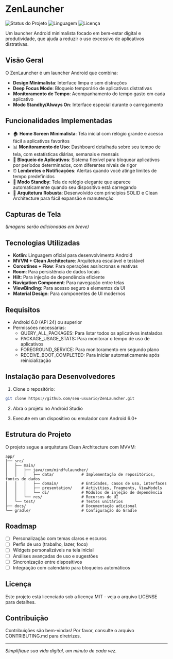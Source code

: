 # ZenLauncher

![Status do Projeto](https://img.shields.io/badge/status-em%20desenvolvimento-yellow)
![Linguagem](https://img.shields.io/badge/kotlin-1.9.0-blue)
![Licença](https://img.shields.io/badge/licença-MIT-green)

Um launcher Android minimalista focado em bem-estar digital e produtividade, que ajuda a reduzir o uso excessivo de aplicativos distrativas.

## Visão Geral

O ZenLauncher é um launcher Android que combina:

- **Design Minimalista**: Interface limpa e sem distrações
- **Deep Focus Mode**: Bloqueio temporário de aplicativos distrativas
- **Monitoramento de Tempo**: Acompanhamento do tempo gasto em cada aplicativo
- **Modo Standby/Always On**: Interface especial durante o carregamento

## Funcionalidades Implementadas

- 🏠 **Home Screen Minimalista**: Tela inicial com relógio grande e acesso fácil a aplicativos favoritos
- 📊 **Monitoramento de Uso**: Dashboard detalhada sobre seu tempo de tela, com estatísticas diárias, semanais e mensais
- 🚫 **Bloqueio de Aplicativos**: Sistema flexível para bloquear aplicativos por períodos determinados, com diferentes níveis de rigor
- ⏰ **Lembretes e Notificações**: Alertas quando você atinge limites de tempo predefinidos
- 🌙 **Modo Standby**: Tela de relógio elegante que aparece automaticamente quando seu dispositivo está carregando
- 🧠 **Arquitetura Robusta**: Desenvolvido com princípios SOLID e Clean Architecture para fácil expansão e manutenção

## Capturas de Tela

*(Imagens serão adicionadas em breve)*

## Tecnologias Utilizadas

- **Kotlin**: Linguagem oficial para desenvolvimento Android
- **MVVM + Clean Architecture**: Arquitetura escalável e testável
- **Coroutines + Flow**: Para operações assíncronas e reativas
- **Room**: Para persistência de dados locais
- **Hilt**: Para injeção de dependência eficiente
- **Navigation Component**: Para navegação entre telas
- **ViewBinding**: Para acesso seguro a elementos da UI
- **Material Design**: Para componentes de UI modernos

## Requisitos

- Android 6.0 (API 24) ou superior
- Permissões necessárias:
  - QUERY_ALL_PACKAGES: Para listar todos os aplicativos instalados
  - PACKAGE_USAGE_STATS: Para monitorar o tempo de uso de aplicativos
  - FOREGROUND_SERVICE: Para monitoramento em segundo plano
  - RECEIVE_BOOT_COMPLETED: Para iniciar automaticamente após reinicialização

## Instalação para Desenvolvedores

1. Clone o repositório:
```bash
git clone https://github.com/seu-usuario/ZenLauncher.git
```

2. Abra o projeto no Android Studio

3. Execute em um dispositivo ou emulador com Android 6.0+

## Estrutura do Projeto

O projeto segue a arquitetura Clean Architecture com MVVM:

```
app/
├── src/
│   ├── main/
│   │   ├── java/com/mindfulauncher/
│   │   │   ├── data/            # Implementação de repositórios, fontes de dados
│   │   │   ├── domain/          # Entidades, casos de uso, interfaces
│   │   │   ├── presentation/    # Activities, Fragments, ViewModels
│   │   │   └── di/              # Módulos de injeção de dependência
│   │   └── res/                 # Recursos de UI
│   └── test/                    # Testes unitários
├── docs/                        # Documentação adicional
└── gradle/                      # Configuração do Gradle
```

## Roadmap

- [ ] Personalização com temas claros e escuros
- [ ] Perfis de uso (trabalho, lazer, foco)
- [ ] Widgets personalizáveis na tela inicial
- [ ] Análises avançadas de uso e sugestões
- [ ] Sincronização entre dispositivos
- [ ] Integração com calendário para bloqueios automáticos

## Licença

Este projeto está licenciado sob a licença MIT - veja o arquivo LICENSE para detalhes.

## Contribuição

Contribuições são bem-vindas! Por favor, consulte o arquivo CONTRIBUTING.md para diretrizes.

---

*Simplifique sua vida digital, um minuto de cada vez.*
